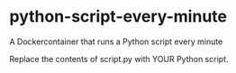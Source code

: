 # python-script-every-minute
A Dockercontainer that runs a Python script every minute

Replace the contents of script.py with YOUR Python script.
